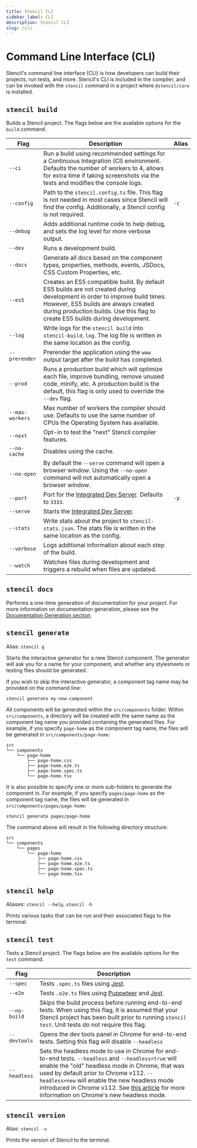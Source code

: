 ```yaml
---
title: Stencil CLI
sidebar_label: CLI
description: Stencil CLI
slug: /cli
---
```


# Command Line Interface (CLI)

Stencil's command line interface (CLI) is how developers can build their projects, run tests, and more.
Stencil's CLI is included in the compiler, and can be invoked with the `stencil` command in a project where `@stencil/core` is installed.

## `stencil build`

Builds a Stencil project. The flags below are the available options for the `build` command.

| Flag | Description | Alias |
|------|-------------|-------|
| `--ci` | Run a build using recommended settings for a Continuous Integration (CI) environment. Defaults the number of workers to 4, allows for extra time if taking screenshots via the tests and modifies the console logs. | |
| `--config` | Path to the `stencil.config.ts` file. This flag is not needed in most cases since Stencil will find the config. Additionally, a Stencil config is not required. | `-c` |
| `--debug` | Adds additional runtime code to help debug, and sets the log level for more verbose output. | |
| `--dev` | Runs a development build. | |
| `--docs` | Generate all docs based on the component types, properties, methods, events, JSDocs, CSS Custom Properties, etc. | |
| `--es5` | Creates an ES5 compatible build. By default ES5 builds are not created during development in order to improve build times. However, ES5 builds are always created during production builds. Use this flag to create ES5 builds during development. | |
| `--log` | Write logs for the `stencil build` into `stencil-build.log`. The log file is written in the same location as the config. | |
| `--prerender` | Prerender the application using the `www` output target after the build has completed. | |
| `--prod` | Runs a production build which will optimize each file, improve bundling, remove unused code, minify, etc. A production build is the default, this flag is only used to override the `--dev` flag. | |
| `--max-workers` | Max number of workers the compiler should use. Defaults to use the same number of CPUs the Operating System has available. | |
| `--next` | Opt-in to test the "next" Stencil compiler features. | |
| `--no-cache` | Disables using the cache. | |
| `--no-open` | By default the `--serve` command will open a browser window. Using the `--no-open` command will not automatically open a browser window. | |
| `--port` | Port for the [Integrated Dev Server](./dev-server.md). Defaults to `3333`. | `-p` |
| `--serve` | Starts the [Integrated Dev Server](./dev-server.md). | |
| `--stats` | Write stats about the project to `stencil-stats.json`. The stats file is written in the same location as the config. | |
| `--verbose` | Logs additional information about each step of the build. | |
| `--watch` | Watches files during development and triggers a rebuild when files are updated. | |

## `stencil docs`

Performs a one-time generation of documentation for your project.
For more information on documentation generation, please see the [Documentation Generation section](../documentation-generation/01-overview.md).

## `stencil generate`

Alias: `stencil g`

Starts the interactive generator for a new Stencil component.
The generator will ask you for a name for your component, and whether any stylesheets or testing files should be generated.

If you wish to skip the interactive generator, a component tag name may be provided on the command line:
```shell
stencil generate my-new-component
```

All components will be generated within the `src/components` folder.
Within `src/components`, a directory will be created with the same name as the component tag name you provided containing the generated files.
For example, if you specify `page-home` as the component tag name, the files will be generated in `src/components/page-home`:
```plain
src
└── components
    └── page-home
        ├── page-home.css
        ├── page-home.e2e.ts
        ├── page-home.spec.ts
        └── page-home.tsx
```

It is also possible to specify one or more sub-folders to generate the component in.
For example, if you specify `pages/page-home` as the component tag name, the files will be generated in `src/components/pages/page-home`:
```shell
stencil generate pages/page-home
```
The command above will result in the following directory structure:
```plain
src
└── components
    └── pages
        └── page-home
            ├── page-home.css
            ├── page-home.e2e.ts
            ├── page-home.spec.ts
            └── page-home.tsx
```

## `stencil help`

Aliases: `stencil --help`, `stencil -h`

Prints various tasks that can be run and their associated flags to the terminal.

## `stencil test`

Tests a Stencil project. The flags below are the available options for the `test` command.

| Flag | Description |
|------|-------------|
| `--spec` | Tests `.spec.ts` files using [Jest](https://jestjs.io/). |
| `--e2e` | Tests `.e2e.ts` files using [Puppeteer](https://developers.google.com/web/tools/puppeteer) and [Jest](https://jestjs.io/). |
| `--no-build` | Skips the build process before running end-to-end tests. When using this flag, it is assumed that your Stencil project has been built prior to running `stencil test`. Unit tests do not require this flag. |
| `--devtools` | Opens the dev tools panel in Chrome for end-to-end tests. Setting this flag will disable `--headless` |
| `--headless` | Sets the headless mode to use in Chrome for end-to-end tests. `--headless` and `--headless=true` will enable the "old" headless mode in Chrome, that was used by default prior to Chrome v112. `--headless=new` will enable the new headless mode introduced in Chrome v112. See [this article](https://developer.chrome.com/articles/new-headless/) for more information on Chrome's new headless mode. |

## `stencil version`

Alias: `stencil -v`

Prints the version of Stencil to the terminal.
